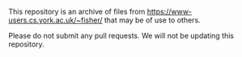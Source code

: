 This repository is an archive of files from https://www-users.cs.york.ac.uk/~fisher/ that may be of use to others.

Please do not submit any pull requests. We will not be updating this repository.
